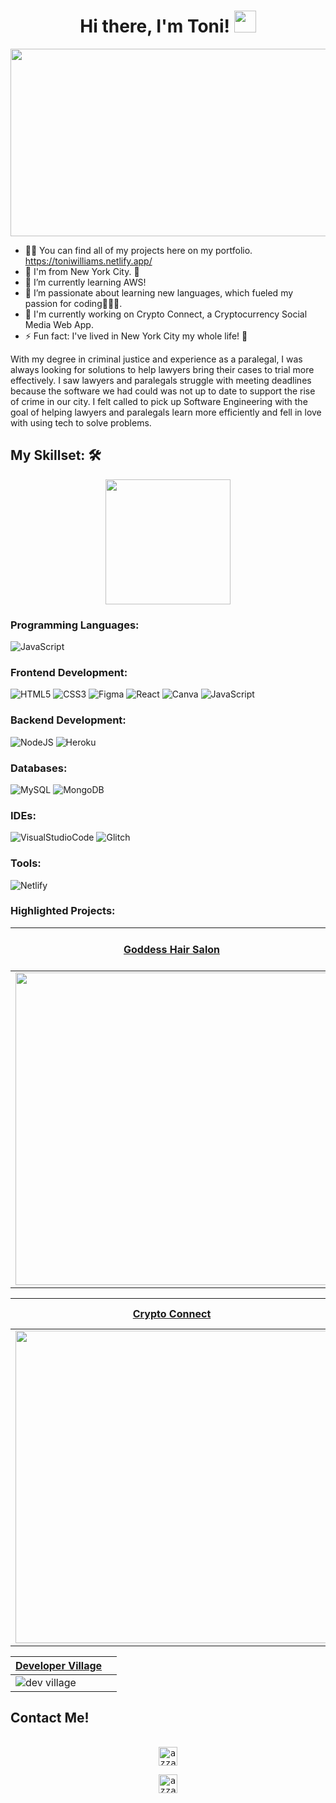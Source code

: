 <h1 align="center">Hi there, I'm Toni! <img src="https://media.giphy.com/media/hvRJCLFzcasrR4ia7z/giphy.gif" width="35"></h1>

<div align="center">
  <img src="https://user-images.githubusercontent.com/100317017/168835260-575887d4-f1c1-483d-a76c-ae6c16360fd4.png" width="600" height="300"/>
</div>
                                                                                                               
- 👨‍💻 You can find all of my projects here on my portfolio. https://toniwilliams.netlify.app/
- 🔭 I'm from New York City. 🗽
- 🤔 I’m currently learning AWS!
- 🌱 I’m passionate about learning new languages, which fueled my passion for coding👩🏾‍💻.
- 💬 I'm currently working on Crypto Connect, a Cryptocurrency Social Media Web App.
- ⚡ Fun fact: I've lived in New York City my whole life!  🍎

With my degree in criminal justice and experience as a paralegal, I was always looking for solutions to help lawyers bring their cases to trial more effectively. I saw lawyers and paralegals struggle with meeting deadlines because the software we had could was not up to date to support the rise of crime in our city. I felt called to pick up Software Engineering with the goal of helping lawyers and paralegals learn more efficiently and fell in love with using tech to solve problems.



## My Skillset: 🛠  

<div align="center">
 <img src = "https://media2.giphy.com/media/QssGEmpkyEOhBCb7e1/giphy.gif?cid=ecf05e47a0n3gi1bfqntqmob8g9aid1oyj2wr3ds3mg700bl&rid=giphy.gif" width = 200px>
  </div>

### Programming Languages:
![JavaScript](https://img.shields.io/badge/javascript-%23323330.svg?style=for-the-badge&logo=javascript&logoColor=%23F7DF1E)

### Frontend Development:
![HTML5](https://img.shields.io/badge/html5-%23E34F26.svg?style=for-the-badge&logo=html5&logoColor=white)
![CSS3](https://img.shields.io/badge/css3-%231572B6.svg?style=for-the-badge&logo=css3&logoColor=white)
![Figma](https://img.shields.io/badge/figma-%23F24E1E.svg?style=for-the-badge&logo=figma&logoColor=white)
![React](https://img.shields.io/badge/react-%2320232a.svg?style=for-the-badge&logo=react&logoColor=%2361DAFB)
![Canva](https://img.shields.io/badge/Canva-%2300C4CC.svg?style=for-the-badge&logo=Canva&logoColor=white)
![JavaScript](https://img.shields.io/badge/javascript-%23323330.svg?style=for-the-badge&logo=javascript&logoColor=%23F7DF1E)

### Backend Development:
![NodeJS](https://img.shields.io/badge/node.js-6DA55F?style=for-the-badge&logo=node.js&logoColor=white)
![Heroku](https://img.shields.io/badge/heroku-%23430098.svg?style=for-the-badge&logo=heroku&logoColor=white) 

### Databases:
![MySQL](https://img.shields.io/badge/mysql-%2300f.svg?style=for-the-badge&logo=mysql&logoColor=white)
![MongoDB](https://img.shields.io/badge/MongoDB-%234ea94b.svg?style=for-the-badge&logo=mongodb&logoColor=white)

### IDEs:
![VisualStudioCode](https://img.shields.io/badge/Visual%20Studio%20Code-0078d7.svg?style=for-the-badge&logo=visual-studio-code&logoColor=white)
![Glitch](https://img.shields.io/badge/glitch-%233333FF.svg?style=for-the-badge&logo=glitch&logoColor=white)

### Tools:
![Netlify](https://img.shields.io/badge/netlify-%23000000.svg?style=for-the-badge&logo=netlify&logoColor=#00C7B7)


### Highlighted Projects: 


| [Goddess Hair Salon](https://github.com/toniwilliams1/Goddess-Hair-Salon)  | [Zen Photography Studios](https://github.com/toniwilliams1/Zen-Studios) |
| ------------- | ------------- |
|  <img src="#" width="500px"> |![zen](https://user-images.githubusercontent.com/100317017/180828318-f11cd5b4-7f87-40be-b972-65e441957e0b.jpg)

| [Crypto Connect](https://github.com/toniwilliams1/Goddess-Hair-Salon)  | [Fit Feel](https://github.com/toniwilliams1/Zen-Studios) |
| ------------- | ------------- |
|  <img src="#" width="500px"> |![zen](https://user-images.githubusercontent.com/100317017/180828318-f11cd5b4-7f87-40be-b972-65e441957e0b.jpg)


| [Developer Village](https://github.com/toniwilliams1/Developer-Village) |  |
| ------------- | ------------- |
|  ![dev village](https://user-images.githubusercontent.com/100317017/180828848-d2b8ec53-d111-4c0d-b825-02d35723b6e8.jpg)
 






## Contact Me!
<div>
  <samp>
    <p align="center">
      <br/>
      <a href="https://www.linkedin.com/in/toniwilliams03/" target="blank"><img align="center"
         src="https://img.shields.io/badge/linkedin-%231DA1F2.svg?style=for-the-badge&logo=linkedin&logoColor=white"
         alt="azzar" height="30"/></a>
 <p align="center">
     <a href="https://twitter.com/tonistechtalk" target="blank"><img align="center"
         src="https://img.shields.io/badge/twitter-1DA1F2.svg?style=for-the-badge&logo=twitter&logoColor=white"
         alt="azzar" height="30"/></a>
 
  </samp>
</div>
  

  
